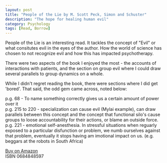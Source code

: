 ```yaml
---
layout: post
title: "People of the Lie by M. Scott Peck, Simon and Schuster"
description: "The hope for healing human evil"
category: Psychology
tags: [Read, Borrow]
---
```


People of the Lie is an interesting read. It tackles the concept of "Evil" or what consitutes evil in the eyes of the author. How the world of science has chosen to not recognize evil and how this has impacted psychotherapy.

There were two aspects of the book I enjoyed the most - the accounts of interactions with patients, and the section on group evil where I could draw several parallels to group dynamics on a whole.

While I didn't regret reading the book, there were sections where I did get 'bored'. That said, the odd gem came across, noted below:  

p.g. 68 - To name something correctly gives us a certain amount of power over it  
p.g. 215 to 220 - specialization can cause evil (Mylai example), can draw parallels between this concept and the concept that functional silo's cause groups to loose accountability for their actions, or blame an outside force.
p.g. 221 - emotional self-anesthesia. In stressful situations when reguarly exposed to a particular disfunction or problem, we numb ourselves against that problem, eventually it stops having am imotional impact on us. (e.g. beggars at the robots in South Africa)  

[Buy on Amazon](http://www.amazon.com/People-Lie-Hope-Healing-Human/dp/0684848597)  
ISBN 0684848597

